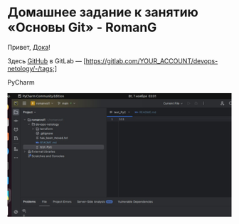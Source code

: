 # Домашнее задание к занятию «Основы Git» - RomanG


Привет, [Дока](https://doka.guide "Энциклопедия про web-dev")!

Здесь [GitHub](https://github.com/RomanVol1/devops-netology)
в GitLab — [https://gitlab.com/YOUR_ACCOUNT/devops-netology/-/tags;]


PyCharm

![task4](https://github.com/RomanVol1/sysadm-homeworks/blob/devsys10/02-git-02-base/img/task4.jpg)
